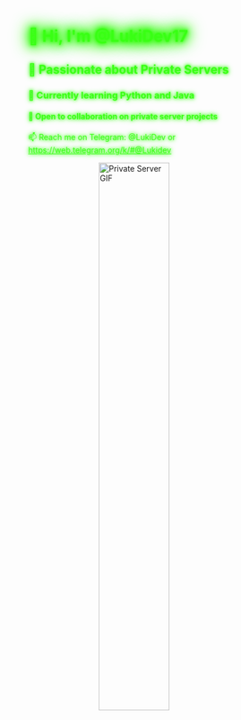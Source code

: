 <h1 style="color: #39ff14; text-shadow: 0 0 5px #39ff14, 0 0 10px #39ff14, 0 0 15px #39ff14, 0 0 20px #39ff14, 0 0 25px #39ff14, 0 0 30px #39ff14, 0 0 35px #39ff14;">👋 Hi, I'm @LukiDev17</h1>

<h2 style="color: #39ff14; text-shadow: 0 0 5px #39ff14, 0 0 10px #39ff14;">👀 Passionate about Private Servers</h2>

<h3 style="color: #39ff14; text-shadow: 0 0 5px #39ff14, 0 0 10px #39ff14;">🌱 Currently learning Python and Java</h3>

<h4 style="color: #39ff14; text-shadow: 0 0 5px #39ff14, 0 0 10px #39ff14;">💞️ Open to collaboration on private server projects</h4>

<p style="color: #39ff14; text-shadow: 0 0 5px #39ff14, 0 0 10px #39ff14;">📫 Reach me on Telegram: @LukiDev or <a href="https://web.telegram.org/k/#@Lukidev" style="color: #39ff14;">https://web.telegram.org/k/#@Lukidev</a></p>

<!-- First GIF -->
<img src="https://media.giphy.com/media/xTiTnqUxyWbsAXq7Ju/giphy.gif" alt="Private Server GIF" style="display: block; margin-left: auto; margin-right: auto; width: 50%;"/>
